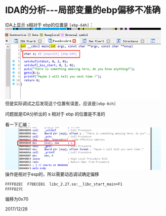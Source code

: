 # IDA的分析---局部变量的ebp偏移不准确

IDA上显示 s相对于 ebp的位置是 `[ebp-64h]`：  
![反编译视图](images/decompile.png)  
但是实际调试之后发现这个位置有误差，应该是`[ebp-6ch]`  

问题就是IDA分析出的 s 相对于 ebp 的位置是不准的  

看一下汇编：  
![反汇编视图](images/deassemble.png)  
操作是相对于esp的，所以需要动态调试确定偏移  
```
FFFFD2EC  F7DECE81  libc_2.27.so:__libc_start_main+F1
FFFFD27C
```
偏移为0x70  


2017/12/28  
